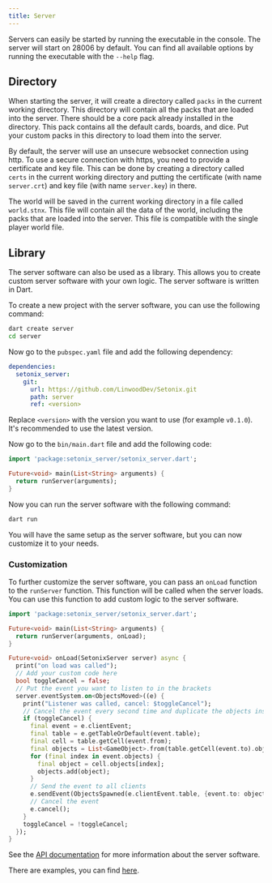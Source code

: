 ```yaml
---
title: Server
---
```


Servers can easily be started by running the executable in the console. The server will start on 28006 by default.
You can find all available options by running the executable with the `--help` flag.

## Directory

When starting the server, it will create a directory called `packs` in the current working directory. This directory will contain all the packs that are loaded into the server.
There should be a core pack already installed in the directory. This pack contains all the default cards, boards, and dice.
Put your custom packs in this directory to load them into the server.

By default, the server will use an unsecure websocket connection using http. To use a secure connection with https, you need to provide a certificate and key file. This can be done by creating a directory called `certs` in the current working directory and putting the certificate (with name `server.crt`) and key file (with name `server.key`) in there.

The world will be saved in the current working directory in a file called `world.stnx`. This file will contain all the data of the world, including the packs that are loaded into the server. This file is compatible with the single player world file.

## Library

The server software can also be used as a library. This allows you to create custom server software with your own logic. The server software is written in Dart.

To create a new project with the server software, you can use the following command:

```bash
dart create server
cd server
```

Now go to the `pubspec.yaml` file and add the following dependency:

```yaml
dependencies:
  setonix_server:
    git:
      url: https://github.com/LinwoodDev/Setonix.git
      path: server
      ref: <version>
```

Replace `<version>` with the version you want to use (for example `v0.1.0`). It's recommended to use the latest version.

Now go to the `bin/main.dart` file and add the following code:

```dart
import 'package:setonix_server/setonix_server.dart';

Future<void> main(List<String> arguments) {
  return runServer(arguments);
}
```

Now you can run the server software with the following command:

```bash
dart run
```

You will have the same setup as the server software, but you can now customize it to your needs.

### Customization

To further customize the server software, you can pass an `onLoad` function to the `runServer` function. This function will be called when the server loads. You can use this function to add custom logic to the server software.

```dart
import 'package:setonix_server/setonix_server.dart';

Future<void> main(List<String> arguments) {
  return runServer(arguments, onLoad);
}

Future<void> onLoad(SetonixServer server) async {
  print("on load was called");
  // Add your custom code here
  bool toggleCancel = false;
  // Put the event you want to listen to in the brackets
  server.eventSystem.on<ObjectsMoved>((e) {
    print("Listener was called, cancel: $toggleCancel");
    // Cancel the event every second time and duplicate the objects instead
    if (toggleCancel) {
      final event = e.clientEvent;
      final table = e.getTableOrDefault(event.table);
      final cell = table.getCell(event.from);
      final objects = List<GameObject>.from(table.getCell(event.to).objects);
      for (final index in event.objects) {
        final object = cell.objects[index];
        objects.add(object);
      }
      // Send the event to all clients
      e.sendEvent(ObjectsSpawned(e.clientEvent.table, {event.to: objects}));
      // Cancel the event
      e.cancel();
    }
    toggleCancel = !toggleCancel;
  });
}
```

See the [API documentation](https://api.setonix.world/) for more information about the server software.

There are examples, you can find [here](https://github.com/LinwoodDev/Quokka/blob/develop/server/example).

